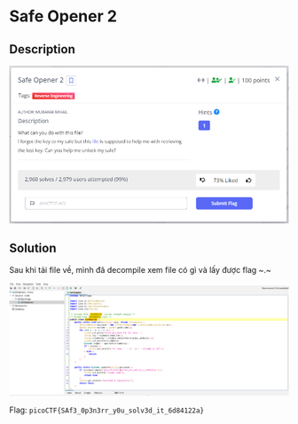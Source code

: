 # **Safe Opener 2**

## **Description**

![description](/2023/picoctf2023/reverse_engineering/safe_opener_2/images/description.png)

## **Solution**

Sau khi tải file về, mình đã decompile xem file có gì và lấy được flag ~.~

![solved](/2023/picoctf2023/reverse_engineering/safe_opener_2/images/solved.png)

Flag: `picoCTF{SAf3_0p3n3rr_y0u_solv3d_it_6d84122a}`